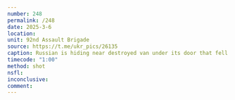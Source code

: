 ```yaml
---
number: 248
permalink: /248
date: 2025-3-6
location: 
unit: 92nd Assault Brigade
source: https://t.me/ukr_pics/26135
caption: Russian is hiding near destroyed van under its door that fell off, is hit by FPV. He grabs his AK and shoots himself in the head
timecode: "1:00"
method: shot
nsfl: 
inconclusive: 
comment: 
---
```

<script async src="https://telegram.org/js/telegram-widget.js?22" data-telegram-post="ukr_pics/26135" data-width="100%"></script>